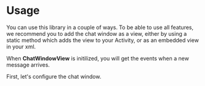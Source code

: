 # Usage

You can use this library in a couple of ways. To be able to use all features, we recommend you to add the chat window as a view, either by using a static method which adds the view to your Activity, or as an embedded view in your xml. 

When **ChatWindowView** is initilized, you will get the events when a new message arrives.

First, let's configure the chat window.